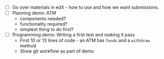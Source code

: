
- [ ] Go over materials in edX - how to use and how we want submissions.
- [ ] Planning demo: ATM
  - components needed?
  - functionality required?
  - simplest thing to do first?
- [ ] Programming demo: Writing a first test and making it pass
  - First 10 or 13 lines of code - an ATM has `funds` and a `withdraw` method
  - Show git workflow as part of demo
